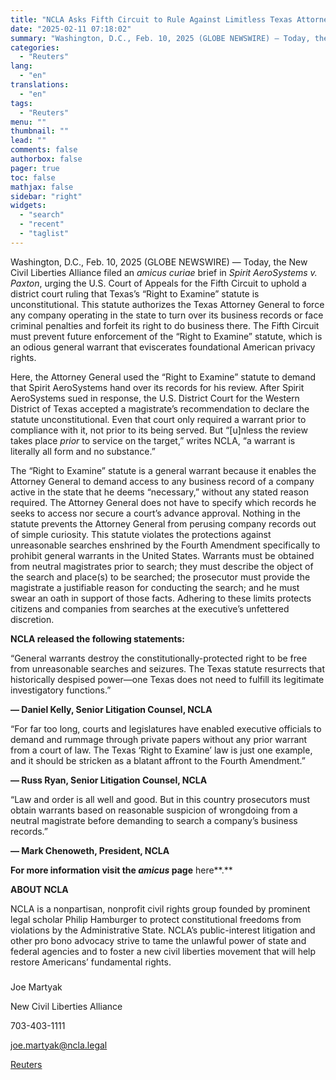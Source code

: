 ```yaml
---
title: "NCLA Asks Fifth Circuit to Rule Against Limitless Texas Attorney General Searches of Business Records"
date: "2025-02-11 07:18:02"
summary: "Washington, D.C., Feb. 10, 2025 (GLOBE NEWSWIRE) — Today, the New Civil Liberties Alliance filed an amicus curiae brief in Spirit AeroSystems v. Paxton, urging the U.S. Court of Appeals for the Fifth Circuit to uphold a district court ruling that Texas’s “Right to Examine” statute is unconstitutional. This statute..."
categories:
  - "Reuters"
lang:
  - "en"
translations:
  - "en"
tags:
  - "Reuters"
menu: ""
thumbnail: ""
lead: ""
comments: false
authorbox: false
pager: true
toc: false
mathjax: false
sidebar: "right"
widgets:
  - "search"
  - "recent"
  - "taglist"
---
```


Washington, D.C., Feb. 10, 2025 (GLOBE NEWSWIRE) — Today, the New Civil Liberties Alliance filed an *amicus curiae* brief in *Spirit AeroSystems v. Paxton*, urging the U.S. Court of Appeals for the Fifth Circuit to uphold a district court ruling that Texas’s “Right to Examine” statute is unconstitutional. This statute authorizes the Texas Attorney General to force any company operating in the state to turn over its business records or face criminal penalties and forfeit its right to do business there. The Fifth Circuit must prevent future enforcement of the “Right to Examine” statute, which is an odious general warrant that eviscerates foundational American privacy rights.

Here, the Attorney General used the “Right to Examine” statute to demand that Spirit AeroSystems hand over its records for his review. After Spirit AeroSystems sued in response, the U.S. District Court for the Western District of Texas accepted a magistrate’s recommendation to declare the statute unconstitutional. Even that court only required a warrant prior to compliance with it, not prior to its being served. But “[u]nless the review takes place *prior* to service on the target,” writes NCLA, “a warrant is literally all form and no substance.”

The “Right to Examine” statute is a general warrant because it enables the Attorney General to demand access to any business record of a company active in the state that he deems “necessary,” without any stated reason required. The Attorney General does not have to specify which records he seeks to access nor secure a court’s advance approval. Nothing in the statute prevents the Attorney General from perusing company records out of simple curiosity. This statute violates the protections against unreasonable searches enshrined by the Fourth Amendment specifically to prohibit general warrants in the United States. Warrants must be obtained from neutral magistrates prior to search; they must describe the object of the search and place(s) to be searched; the prosecutor must provide the magistrate a justifiable reason for conducting the search; and he must swear an oath in support of those facts. Adhering to these limits protects citizens and companies from searches at the executive’s unfettered discretion.

**NCLA released the following statements:**

“General warrants destroy the constitutionally-protected right to be free from unreasonable searches and seizures. The Texas statute resurrects that historically despised power—one Texas does not need to fulfill its legitimate investigatory functions.”

**— Daniel Kelly, Senior Litigation Counsel, NCLA**

“For far too long, courts and legislatures have enabled executive officials to demand and rummage through private papers without any prior warrant from a court of law. The Texas ‘Right to Examine’ law is just one example, and it should be stricken as a blatant affront to the Fourth Amendment.”

**— Russ Ryan, Senior Litigation Counsel, NCLA**

“Law and order is all well and good. But in this country prosecutors must obtain warrants based on reasonable suspicion of wrongdoing from a neutral magistrate before demanding to search a company’s business records.”

**— Mark Chenoweth, President, NCLA** 

**For more information visit the *amicus* page** here**.**

**ABOUT NCLA**

NCLA is a nonpartisan, nonprofit civil rights group founded by prominent legal scholar Philip Hamburger to protect constitutional freedoms from violations by the Administrative State. NCLA’s public-interest litigation and other pro bono advocacy strive to tame the unlawful power of state and federal agencies and to foster a new civil liberties movement that will help restore Americans’ fundamental rights.

###

Joe Martyak

New Civil Liberties Alliance

703-403-1111

joe.martyak@ncla.legal

[Reuters](https://www.tradingview.com/news/reuters.com,2025-02-10:newsml_GNX8cC8Yk:0-ncla-asks-fifth-circuit-to-rule-against-limitless-texas-attorney-general-searches-of-business-records/)
